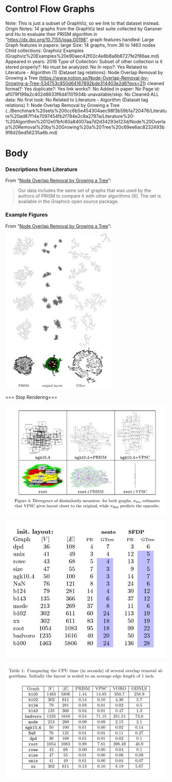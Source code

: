 # Control Flow Graphs

Note: This is just a subset of GraphViz, so we link to that dataset instead. 
Origin Notes: 14 graphs from the GraphViz test suite collected by Gansner and Hu to evaluate their PRISM algorithm in
”https://dx.doi.org/10.7155/jgaa.00198”.
graph features handled: Large
Graph features in papers: large
Size: 14 graphs, from 36 to 1463 nodes
Child collections: Graphviz Examples (Graphviz%20Examples%20e90aec42f02c4e8b8a6b8727fe2f86ae.md)
Appeared in years: 2016
Type of Collection: Subset of other collection
is it stored properly?: No
must be analyzed: No
In repo?: Yes
Related to Literature - Algorithm (1) (Dataset tag relations): Node Overlap Removal by Growing a Tree (https://www.notion.so/Node-Overlap-Removal-by-Growing-a-Tree-534753c850d64167892bde314403e2d6?pvs=21)
cleaned format?: Yes
duplicate?: Yes
link works?: No
Added in paper: No
Page id: af079f199a2c402d8633f6d41101934b
unavailable/skip: No
Cleaned ALL data: No
first look: No
Related to Literature - Algorithm (Dataset tag relations) 1: Node Overlap Removal by Growing a Tree (../Benchmark%20sets%200cc6b5e454304aec98f3b59b1a720476/Literature%20ad87f14e7097454fb2f784e2c8a2797a/Literature%20-%20Algorithm%2012e01bfc60a84007aa7d2d34293e123d/Node%20Overlap%20Removal%20by%20Growing%20a%20Tree%20c69ee6ac8232493b9f8d26ed56235a6b.md)

# Body

### Descriptions from Literature

From “[Node Overlap Removal by Growing a Tree](https://dx.doi.org/10.7155/jgaa.00442)”:

> Our data includes the same set of graphs that was used by the authors of
PRISM to compare it with other algorithms [6]. The set is available in the
Graphviz open source package.
> 

### Example Figures

From “[Node Overlap Removal by Growing a Tree](https://dx.doi.org/10.7155/jgaa.00442)”:

![Untitled](Control%20Flow%20Graphs%20af079f199a2c402d8633f6d41101934b/Untitled.png)

=== Stop Rendering===

![Untitled](Control%20Flow%20Graphs%20af079f199a2c402d8633f6d41101934b/Untitled%201.png)

![Untitled](Control%20Flow%20Graphs%20af079f199a2c402d8633f6d41101934b/Untitled%202.png)

![Untitled](Control%20Flow%20Graphs%20af079f199a2c402d8633f6d41101934b/Untitled%203.png)